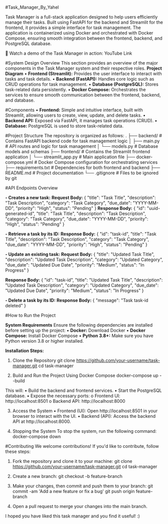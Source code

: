#Task_Manager_By_Yahel

Task Manager is a full-stack application designed to help users efficiently manage their tasks. Built using FastAPI for the backend and Streamlit for the frontend, it provides a simple interface for task management. The application is containerized using Docker and orchestrated with Docker Compose, ensuring smooth integration between the frontend, backend, and PostgreSQL database.

🎥 Watch a demo of the Task Manager in action: YouTube Link

#System Design Overview
This section provides an overview of the major components in the Task Manager system and their respective roles.
**Project Diagram**
•	**Frontend (Streamlit):** Provides the user interface to interact with tasks and task details.
•	**Backend (FastAPI):** Handles core logic such as CRUD operations for task management.
•	**Database (PostgreSQL):** Stores task-related data persistently.
•	**Docker Compose:** Orchestrates the services to ensure smooth communication between the frontend, backend, and database.

#Components
•	**Frontend:** Simple and intuitive interface, built with Streamlit, allowing users to create, view, update, and delete tasks.
•	**Backend API:** Exposed via FastAPI, it manages task operations (CRUD).
•	**Database:** PostgreSQL is used to store task-related data.

#Project Structure
The repository is organized as follows:
.
├── backend/                     # Contains FastAPI backend code for task management logic
│   ├── main.py                  # API routes and logic for task management
│   └── models.py                # Database models and schemas
├── frontend/                    # Contains the Streamlit frontend application
│   └── streamlit_app.py         # Main application file
├── docker-compose.yml           # Docker Compose configuration for orchestrating services
├── requirements.txt             # Dependencies for both frontend and backend
├── README.md                    # Project documentation
└── .gitignore                   # Files to be ignored by git

#API Endpoints Overview

**- Creates a new task:**
**Request Body:**
{
  "title": "Task Title",
  "description": "Task Description",
  "category": "Task Category",
  "due_date": "YYYY-MM-DD",
  "priority": "High",
  "status": "Pending"
}
**Response Body:**
{
  "id": "uuid-generated-id",
  "title": "Task Title",
  "description": "Task Description",
  "category": "Task Category",
  "due_date": "YYYY-MM-DD",
  "priority": "High",
  "status": "Pending"
}

**- Retrieve a task by its ID:**
**Response Body:**
{
  "id": "task-id",
  "title": "Task Title",
  "description": "Task Description",
  "category": "Task Category",
  "due_date": "YYYY-MM-DD",
  "priority": "High",
  "status": "Pending"
}

**- Update an existing task:**
**Request Body:**
{
  "title": "Updated Task Title",
  "description": "Updated Task Description",
  "category": "Updated Category",
  "due_date": "Updated Due Date",
  "priority": "Medium",
  "status": "In Progress"
}

**Response Body:**
{
  "id": "task-id",
  "title": "Updated Task Title",
  "description": "Updated Task Description",
  "category": "Updated Category",
  "due_date": "Updated Due Date",
  "priority": "Medium",
  "status": "In Progress"
}

**- Delete a task by its ID:**
**Response Body:**
{
  "message": "Task task-id deleted"
}

#How to Run the Project

**System Requirements**
Ensure the following dependencies are installed before setting up the project:
•	**Docker:** Download Docker
•	**Docker Compose:** Install Docker Compose
•	**Python 3.8+:** Make sure you have Python version 3.8 or higher installed.

**Installation Steps:**
1.	Clone the Repository
git clone https://github.com/your-username/task-manager.git
cd task-manager

2.	Build and Run the Project Using Docker Compose
docker-compose up --build

This will:
•	Build the backend and frontend services.
•	Start the PostgreSQL database.
•	Expose the necessary ports:
o	Frontend UI: http://localhost:8501
o	Backend API: http://localhost:8000

3.	Access the System
•	Frontend (UI): Open http://localhost:8501 in your browser to interact with the UI.
•	Backend (API): Access the backend API at http://localhost:8000.

4.	Stopping the System
To stop the system, run the following command:
docker-compose down

#Contributing
We welcome contributions! If you'd like to contribute, follow these steps:

1.	Fork the repository and clone it to your machine:
git clone https://github.com/your-username/task-manager.git
cd task-manager

2.	Create a new branch:
git checkout -b feature-branch

3.	Make your changes, then commit and push them to your branch:
git commit -am 'Add a new feature or fix a bug'
git push origin feature-branch

4.	Open a pull request to merge your changes into the main branch.

I hoped you have liked this task manager and you find it useful! :)
